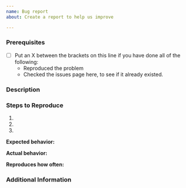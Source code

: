 ```yaml
---
name: Bug report
about: Create a report to help us improve

---
```


### Prerequisites

* [ ] Put an X between the brackets on this line if you have done all of the following:
    * Reproduced the problem
    * Checked the issues page here, to see if it already existed.

### Description

<!-- Description of the issue -->

### Steps to Reproduce

1. <!-- First Step -->
2. <!-- Second Step -->
3. <!-- and so on… -->

**Expected behavior:**

<!-- What you expect to happen -->

**Actual behavior:**

<!-- What actually happens -->

**Reproduces how often:**

<!-- What percentage of the time does it reproduce? -->

### Additional Information

<!-- Any additional information, configuration or data that might be necessary to reproduce the issue. -->
